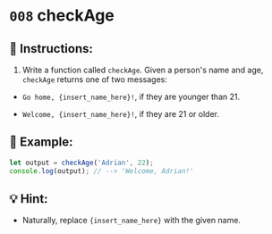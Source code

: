 # `008` checkAge

## 📝 Instructions: 

1. Write a function called `checkAge`. Given a person's name and age, `checkAge` returns one of two messages:

- `Go home, {insert_name_here}!`, if they are younger than 21.

- `Welcome, {insert_name_here}!`, if they are 21 or older.

## 📎 Example:

```Javascript
let output = checkAge('Adrian', 22);
console.log(output); // --> 'Welcome, Adrian!'
```

## 💡 Hint:

+ Naturally, replace `{insert_name_here}` with the given name.
